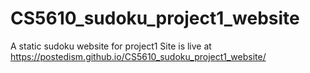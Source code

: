 # CS5610_sudoku_project1_website
A static sudoku website for project1
Site is live at https://postedism.github.io/CS5610_sudoku_project1_website/